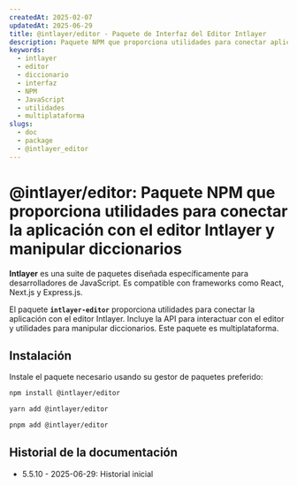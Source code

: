 ```yaml
---
createdAt: 2025-02-07
updatedAt: 2025-06-29
title: @intlayer/editor - Paquete de Interfaz del Editor Intlayer
description: Paquete NPM que proporciona utilidades para conectar aplicaciones con el editor Intlayer y manipular diccionarios en todos los frameworks de JavaScript.
keywords:
  - intlayer
  - editor
  - diccionario
  - interfaz
  - NPM
  - JavaScript
  - utilidades
  - multiplataforma
slugs:
  - doc
  - package
  - @intlayer_editor
---
```


# @intlayer/editor: Paquete NPM que proporciona utilidades para conectar la aplicación con el editor Intlayer y manipular diccionarios

**Intlayer** es una suite de paquetes diseñada específicamente para desarrolladores de JavaScript. Es compatible con frameworks como React, Next.js y Express.js.

El paquete **`intlayer-editor`** proporciona utilidades para conectar la aplicación con el editor Intlayer. Incluye la API para interactuar con el editor y utilidades para manipular diccionarios. Este paquete es multiplataforma.

## Instalación

Instale el paquete necesario usando su gestor de paquetes preferido:

```bash
npm install @intlayer/editor
```

```bash
yarn add @intlayer/editor
```

```bash
pnpm add @intlayer/editor
```

## Historial de la documentación

- 5.5.10 - 2025-06-29: Historial inicial
